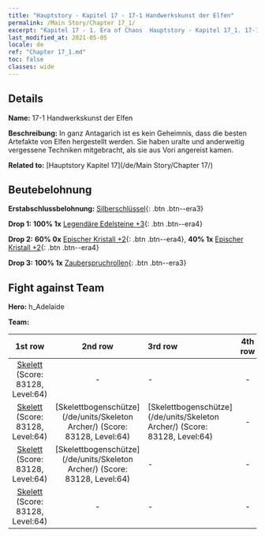 ```yaml
---
title: "Hauptstory - Kapitel 17 - 17-1 Handwerkskunst der Elfen"
permalink: /Main Story/Chapter 17_1/
excerpt: "Kapitel 17 - 1. Era of Chaos  Hauptstory - Kapitel 17_1. 17-1 Handwerkskunst der Elfen"
last_modified_at: 2021-05-05
locale: de
ref: "Chapter 17_1.md"
toc: false
classes: wide
---
```


## Details

 **Name:** 17-1 Handwerkskunst der Elfen

 **Beschreibung:** In ganz Antagarich ist es kein Geheimnis, dass die besten Artefakte von Elfen hergestellt werden. Sie haben uralte und anderweitig vergessene Techniken mitgebracht, als sie aus Vori angereist kamen.

 **Related to:** [Hauptstory Kapitel 17](/de/Main Story/Chapter 17/)

## Beutebelohnung

 **Erstabschlussbelohnung:** [Silberschlüssel](/ItemsDE/con_693/){: .btn .btn--era3}

 **Drop 1:** **100% 1x** [Legendäre Edelsteine +3](/ItemsDE/mat_58/){: .btn .btn--era4}

 **Drop 2:** **60% 0x** [Epischer Kristall +2](/ItemsDE/mat_52/){: .btn .btn--era4}, **40% 1x** [Epischer Kristall +2](/ItemsDE/mat_52/){: .btn .btn--era4}

 **Drop 3:** **100% 1x** [Zauberspruchrollen](/ItemsDE/con_694/){: .btn .btn--era3}


## Fight against Team
 **Hero:** h_Adelaide

 **Team:**


  | 1st row | 2nd row | 3rd row | 4th row |
  |:----:|:----:|:----|:----:|
  | [Skelett](/de/units/Skeleton/) (Score: 83128, Level:64)  | - | - | - |
  | [Skelett](/de/units/Skeleton/) (Score: 83128, Level:64)  | [Skelettbogenschütze](/de/units/Skeleton Archer/) (Score: 83128, Level:64)  | [Skelettbogenschütze](/de/units/Skeleton Archer/) (Score: 83128, Level:64)  | - |
  | [Skelett](/de/units/Skeleton/) (Score: 83128, Level:64)  | [Skelettbogenschütze](/de/units/Skeleton Archer/) (Score: 83128, Level:64)  | - | - |
  | [Skelett](/de/units/Skeleton/) (Score: 83128, Level:64)  | - | - | - |


